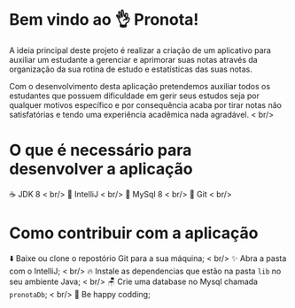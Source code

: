 # Bem vindo ao 👌 Pronota!


A ideia principal deste projeto é realizar a criação de um aplicativo para auxiliar um estudante a gerenciar e aprimorar suas notas através da organização da sua rotina de estudo e estatísticas das suas notas.

Com o desenvolvimento desta aplicação pretendemos auxiliar todos os estudantes que possuem dificuldade em gerir seus estudos seja por qualquer motivos específico e por consequência acaba por tirar notas não satisfatórias e tendo uma experiência acadêmica nada agradável.
< br/>
# O que é necessário para desenvolver a aplicação

 ☕ JDK 8
 < br/>
 📝 IntelliJ
 < br/>
 🐬 MySql 8
 < br/>
 🍴 Git
 < br/>

# Como contribuir com a aplicação

⬇️ Baixe ou clone o repostório Git para a sua máquina;
< br/>
✨ Abra a pasta com o IntelliJ;
< br/>
🔥 Instale as dependencias que estão na pasta `lib` no seu ambiente Java;
< br/>
🪑 Crie uma database no Mysql chamada `pronotaDb`;
< br/>
🤗 Be happy codding;

